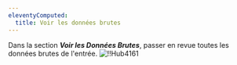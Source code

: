 ```yaml
---
eleventyComputed:
  title: Voir les données brutes
---
```

Dans la section ***Voir les Données Brutes***, passer en revue toutes les données brutes de l'entrée.
![!!Hub4161](https://cdnweb.devolutions.net/docs/docs_en_hub_Hub4161.png)
